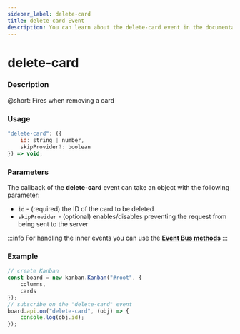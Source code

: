 ```yaml
---
sidebar_label: delete-card
title: delete-card Event
description: You can learn about the delete-card event in the documentation of the DHTMLX JavaScript Kanban library. Browse developer guides and API reference, try out code examples and live demos, and download a free 30-day evaluation version of DHTMLX Kanban.
---
```


# delete-card

### Description

@short: Fires when removing a card

### Usage

~~~jsx {}
"delete-card": ({ 
    id: string | number,
    skipProvider?: boolean
}) => void;
~~~

### Parameters

The callback of the **delete-card** event can take an object with the following parameter:

- `id` - (required) the ID of the card to be deleted
- `skipProvider` - (optional) enables/disables preventing the request from being sent to the server

:::info
For handling the inner events you can use the [**Event Bus methods**](api/overview/main_overview.md/#event-bus-methods)
:::

### Example

~~~jsx {7-9}
// create Kanban
const board = new kanban.Kanban("#root", {
    columns,
    cards
});
// subscribe on the "delete-card" event 
board.api.on("delete-card", (obj) => {
    console.log(obj.id);
});
~~~
